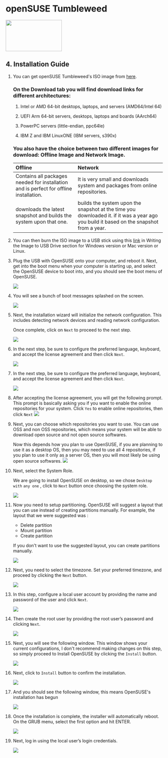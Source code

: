# openSUSE Tumbleweed

<img src="./images/OpenSUSE_Tumbleweed_green_logo.svg.png"  width="180" height="100">


## 4. Installation Guide

1. You can get openSUSE Tumbleweed's ISO image from [here](https://get.opensuse.org/tumbleweed/).

   ### On the Download tab you will find download links for different architectures:

   1. Intel or AMD 64-bit desktops, laptops, and servers (AMD64/Intel 64)

   2. UEFI Arm 64-bit servers, desktops, laptops and boards (AArch64)

   3. PowerPC servers (little-endian, ppc64le)

   4. IBM Z and IBM LinuxONE (IBM servers, s390x)

   ### You also have the choice between two different images for download: Offline Image and Network Image.

   | Offline                                                                                | Network                                                                                                                                 |
   | :------------------------------------------------------------------------------------- | :-------------------------------------------------------------------------------------------------------------------------------------- |
   | Contains all packages needed for installation and is perfect for offline installation. | It is very small and downloads system and packages from online repositories.                                                            |
   | downloads the latest snapshot and builds the system upon that one.                     | builds the system upon the snapshot at the time you downloaded it. if it was a year ago you build it based on the snapshot from a year. |

2. You can then burn the ISO image to a USB stick using this [link](https://cubiclenate.com/linux/opensuse/basic-installation-guide/) in Writing the Image to USB Drive
   section for Windows version or Mac version or Linux.
3. Plug the USB with OpenSUSE onto your computer, and reboot it. Next, get into the boot menu when your computer is starting up, and select the OpenSUSE device to boot into, and you should see the boot menu of OpenSUSE.

   <img src="./images/Choose-OpenSUSE-TumbleWeed-Installation-768x576.png">

4. You will see a bunch of boot messages splashed on the screen.

    <img src="./images/OpenSUSE-TumbleWeed-Booting-768x507.png">

5. Next, the installation wizard will initialize the network configuration. This includes detecting network devices and reading network configuration.

   Once complete, click on `Next` to proceed to the next step.

   <img src="./images/OpenSUSE-Network-Initialization-768x580.png">

6. In the next step, be sure to configure the preferred language, keyboard, and accept the license agreement and then click `Next`.

    <img src="./images/OpenSUSE-Network-Initialization-768x580.png">

7. In the next step, be sure to configure the preferred language, keyboard, and accept the license agreement and then click `Next`.

    <img src="./images/OpenSUSE-Language-and-Keyboard-768x578.png">

8. After accepting the license agreement, you will get the following prompt. This prompt is basically asking you if you want to enable the online repositories for your system. Click `Yes` to enable online repositories, then click `Next`
   <img src="./images/OpenSUSE-Online-Repositories-768x565.png">

9. Next, you can choose which repositories you want to use. You can use OSS and non OSS repositories, which means your system will be able to download open source and not open source softwares.

   Now this depends how you plan to use OpenSUSE, if you are planning to use it as a desktop OS, then you may need to use all 4 repositories, if you plan to use it only as a server OS, then you will most likely be using open source softwares.
   <img src="./images/Choose-OpenSUSE-Repositories-768x572.png">

10. Next, select the System Role.

    We are going to install OpenSUSE on desktop, so we chose `Desktop with` `any one` , click to `Next` button once choosing the system role.

    <img src="./images/Choose-OpenSUSE-Roles-768x567.png">

11. Now you need to setup partitioning. OpenSUSE will suggest a layout that you can use instead of creating partitions manually. For example, the layout that we were suggested was :

    - Delete partition
    - Mount partition
    - Create partition

    If you don't want to use the suggested layout, you can create partitions manually.

    <img src="./images/OpenSUSE-Partitioning-768x578.png">

12. Next, you need to select the timezone. Set your preferred timezone, and proceed by clicking the `Next` button.

    <img src="./images/clock-and-timezone-opensuse-6.png">

13. In this step, configure a local user account by providing the name and password of the user and click `Next`.

    <img src="./images/OpenSUSE-Local-User-768x575.png">

14. Then create the root user by providing the root user’s password and clicking `Next`.

    <img src="./images/OpenSUSE-Root-Password-768x567.png">

15. Next, you will see the following window. This window shows your current configurations, I don't recommend making changes on this step, so simply proceed to Install OpenSUSE by clicking the `Install` button.

    <img src="./images/OpenSUSE-Installation-Settings-768x570.png">

16. Next, click to `Install` button to confirm the installation.

    <img src="./images/Install-OpenSUSE-TumbleWeed.png">

17. And you should see the following window, this means OpenSUSE's installation has begun

    <img src="./images/OpenSUSE-Installation-Progress-768x577.png">

18. Once the installation is complete, the installer will automatically reboot. On the GRUB menu, select the first option and hit ENTER.

    <img src="./images/OpenSUSE-TumbleWeed-Grub.png">

19. Next, log in using the local user’s login credentials.

    <img src="./images/OpenSUSE-TumbleWeed-Desktop-768x377.png">

